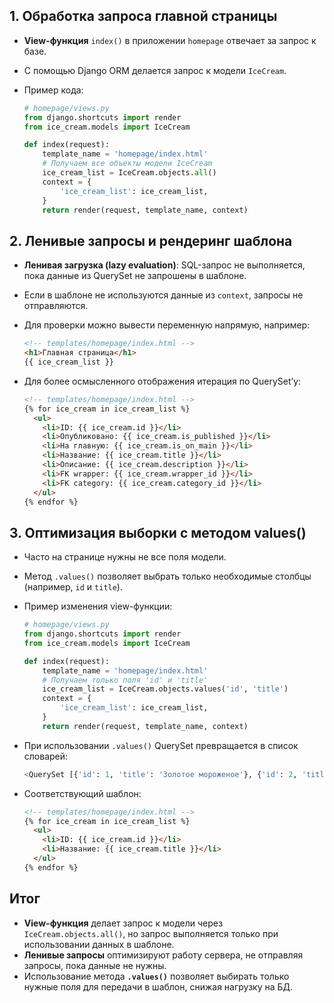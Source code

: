 ## 1. Обработка запроса главной страницы

- **View-функция** `index()` в приложении `homepage` отвечает за запрос к базе.
    
- С помощью Django ORM делается запрос к модели `IceCream`.
    
- Пример кода:
    
    ```python
    # homepage/views.py
    from django.shortcuts import render
    from ice_cream.models import IceCream
    
    def index(request):
        template_name = 'homepage/index.html'
        # Получаем все объекты модели IceCream
        ice_cream_list = IceCream.objects.all()
        context = {
            'ice_cream_list': ice_cream_list,
        }
        return render(request, template_name, context)
    ```
    

## 2. Ленивые запросы и рендеринг шаблона

- **Ленивая загрузка (lazy evaluation)**: SQL-запрос не выполняется, пока данные из QuerySet не запрошены в шаблоне.
    
- Если в шаблоне не используются данные из `context`, запросы не отправляются.
    
- Для проверки можно вывести переменную напрямую, например:
    
    ```html
    <!-- templates/homepage/index.html -->
    <h1>Главная страница</h1>
    {{ ice_cream_list }}
    ```
    
- Для более осмысленного отображения итерация по QuerySet’у:
    
    ```html
    <!-- templates/homepage/index.html -->
    {% for ice_cream in ice_cream_list %}
      <ul>
        <li>ID: {{ ice_cream.id }}</li>
        <li>Опубликовано: {{ ice_cream.is_published }}</li>
        <li>На главную: {{ ice_cream.is_on_main }}</li>
        <li>Название: {{ ice_cream.title }}</li>
        <li>Описание: {{ ice_cream.description }}</li>
        <li>FK wrapper: {{ ice_cream.wrapper_id }}</li>
        <li>FK category: {{ ice_cream.category_id }}</li>
      </ul>
    {% endfor %}
    ```
    

## 3. Оптимизация выборки с методом values()

- Часто на странице нужны не все поля модели.
    
- Метод `.values()` позволяет выбрать только необходимые столбцы (например, `id` и `title`).
    
- Пример изменения view-функции:
    
    ```python
    # homepage/views.py
    from django.shortcuts import render
    from ice_cream.models import IceCream
    
    def index(request):
        template_name = 'homepage/index.html'
        # Получаем только поля 'id' и 'title'
        ice_cream_list = IceCream.objects.values('id', 'title')
        context = {
            'ice_cream_list': ice_cream_list,
        }
        return render(request, template_name, context)
    ```
    
- При использовании `.values()` QuerySet превращается в список словарей:
    
    ```python
    <QuerySet [{'id': 1, 'title': 'Золотое мороженое'}, {'id': 2, 'title': 'Готическое мороженое'}, ...]>
    ```
    
- Соответствующий шаблон:
    
    ```html
    <!-- templates/homepage/index.html -->
    {% for ice_cream in ice_cream_list %}
      <ul>
        <li>ID: {{ ice_cream.id }}</li>
        <li>Название: {{ ice_cream.title }}</li>
      </ul>
    {% endfor %}
    ```
    

## Итог

- **View-функция** делает запрос к модели через `IceCream.objects.all()`, но запрос выполняется только при использовании данных в шаблоне.
- **Ленивые запросы** оптимизируют работу сервера, не отправляя запросы, пока данные не нужны.
- Использование метода **`.values()`** позволяет выбирать только нужные поля для передачи в шаблон, снижая нагрузку на БД.
